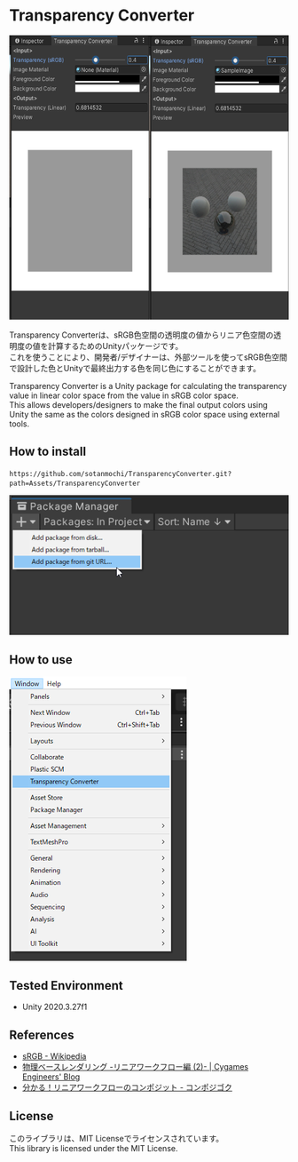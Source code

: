# Transparency Converter

<img src="./Assets/TransparencyConverter/Documentation~/TransparencyConverter.png" height="512">

Transparency Converterは、sRGB色空間の透明度の値からリニア色空間の透明度の値を計算するためのUnityパッケージです。  
これを使うことにより、開発者/デザイナーは、外部ツールを使ってsRGB色空間で設計した色とUnityで最終出力する色を同じ色にすることができます。

Transparency Converter is a Unity package for calculating the transparency value in linear color space from the value in sRGB color space.  
This allows developers/designers to make the final output colors using Unity the same as the colors designed in sRGB color space using external tools.

## How to install

`
https://github.com/sotanmochi/TransparencyConverter.git?path=Assets/TransparencyConverter
`

<img src="./Assets/TransparencyConverter/Documentation~/HowToInstall.png">

## How to use

<img src="./Assets/TransparencyConverter/Documentation~/HowToUse.png" height="512">

## Tested Environment
- Unity 2020.3.27f1

## References
- [sRGB - Wikipedia](https://en.wikipedia.org/wiki/SRGB#Transformation)
- [物理ベースレンダリング -リニアワークフロー編 (2)- | Cygames Engineers' Blog](https://tech.cygames.co.jp/archives/2339/)
- [分かる！リニアワークフローのコンポジット - コンポジゴク](http://compojigoku.blog.fc2.com/blog-entry-26.html)

## License
このライブラリは、MIT Licenseでライセンスされています。  
This library is licensed under the MIT License.
